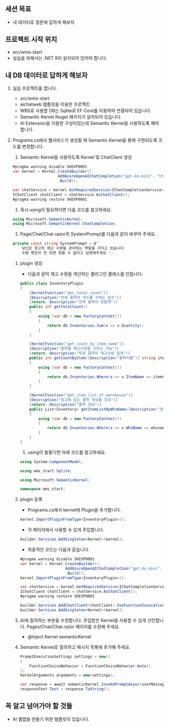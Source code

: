 ## 세션 목표
- 내 데이터로 질문에 답하게 해보자

## 프로젝트 시작 위치
- src/wms-start
- 실습을 위해서는 .NET 9이 설치되어 있어야 합니다.

## 내 DB 데이터로 답하게 해보자
1. 실습 프로젝트를 엽니다.
	- src/wms-start
	- aichatweb 템플릿을 이용한 프로젝트
	- WBS로 사용할 DB는 Sqlite로 EF Core를 이용하여 연결되어 있습니다.
	- Semantic Kernel Nuget 패키지가 설치되어 있습니다.
	- AI Extension을 이용한 구성이었는데 Semantic Kernel을 사용하도록 해야 합니다.

1. Programs.cs에서 웹서비스가 생성될 때 Semantic Kernel을 통해 구현되도록 코드를 변경합니다.
	1. Semantic Kernel을 사용하도록 Kernel 및 ChatClient 생성
	``` cs
	#pragma warning disable SKEXP0001
	var kernel = Kernel.CreateBuilder().
	                    AddAzureOpenAIChatCompletion("gpt-4o-mini", "https://blazormeetup.openai.azure.com", "f09bbed482e84d30999f935effe34430")
	                    .Build();

	var chatService = kernel.GetRequiredService<IChatCompletionService>();
	IChatClient chatClient = chatService.AsChatClient();
	#pragma warning restore SKEXP0001

	```

	1. 혹시 using이 필요하다면 다음 코드를 참고하세요.
	```cs
	using Microsoft.SemanticKernel;
	using Microsoft.SemanticKernel.ChatCompletion;
	```

	1. Page/Chat/Chat.razor의 SystemPrompt를 다음과 같이 바꾸어 주세요.
	```cs
   private const string SystemPrompt = @"
        당신은 창고의 재고 수량을 관리하는 역할을 가지고 있습니다.
        수량 확인이 안 되면 찾을 수 없다고 답변해주세요.";
	```

	1. plugin 생성 
		- 다음과 같이 재고 수량을 계산하는 플러그인 클래스를 만듭니다.
		```cs
		public class InventoryPlugin
		{
		    [KernelFunction("get_total_count")]
		    [Description("전체 품목의 개수를 구하는 함수")]
		    [return: Description("전체 품목의 총합계")]
		    public int getTotalCount()
		    {
		        using (var db = new FactoryContext())
		        {
		            return db.Inventories.Sum(x => x.Quantity);
		        }
		    }

		    [KernelFunction("get_count_by_item_name")]
		    [Description("품목별 재고수량을 구하는 기능")]
		    [return: Description("특정 품목의 재고수량 합계")]
		    public int getCountByItem([Description("품목이름")] string itemname)
		    {
		        using (var db = new FactoryContext())
		        {
		            return db.Inventories.Where(x => x.ItemName == itemname).Sum(x => x.Quantity);
		        }
		    }

		    [KernelFunction("get_item_list_of_warehouse")]
		    [Description("창고에 있는 품목 정보를 조회")]
		    [return: Description("품목 정보")]
		    public List<Inventory> getItemListByWhsName([Description("창고이름")] string whsname)
		    {
		        using (var db = new FactoryContext())
		        {
		            return db.Inventories.Where(x => x.WhsName == whsname).ToList();
		        }
		    }
		}
		```

		1. using이 필욯다면 아래 코드를 참고하세요.
		```cs
		using System.ComponentModel;

		using wms_start.Sqlite;

		using Microsoft.SemanticKernel;

		namespace wms_start;
		```

	1. plugin 등록
		- Programs.cs에서 kernel에 Plugin을 추가합니다.
		```cs
		kernel.ImportPluginFromType<InventoryPlugin>();
		```
		- 각 페이지에서 사용할 수 있게 주입합니다.
		```cs
		builder.Services.AddSingleton<Kernel>(kernel);
		```

		- 최종적인 코드는 다음과 같습니다.
		```cs
		#pragma warning disable SKEXP0001
		var kernel = Kernel.CreateBuilder().
		                    AddAzureOpenAIChatCompletion("gpt-4o-mini", "https://blazormeetup.openai.azure.com", "f09bbed482e84d30999f935effe34430")
		                    .Build();
		kernel.ImportPluginFromType<InventoryPlugin>();

		var chatService = kernel.GetRequiredService<IChatCompletionService>();
		IChatClient chatClient = chatService.AsChatClient();
		#pragma warning restore SKEXP0001

		builder.Services.AddChatClient(chatClient).UseFunctionInvocation().UseLogging();
		builder.Services.AddSingleton<Kernel>(kernel);
		```

	1. AI에 질의하는 부분을 수정합니다. 주입받은 Kernel을 사용할 수 있게 선언합니다. Pages/Chat/Chat.razor 페이지를 수정해 주세요.
		- @inject Kernel semanticKernel

	1. Semantic Kernel로 질의하고 메시지 목록에 추가해 주세요.
		```cs
		PromptExecutionSettings settings = new()
		{
		    FunctionChoiceBehavior = FunctionChoiceBehavior.Auto()
		};
		KernelArguments arguments = new(settings);

		var response = await semanticKernel.InvokePromptAsync(userMessage.Text, arguments);
		responseText.Text = response.ToString();
		```
## 꼭 알고 넘어가야 할 것들
- AI 웹앱을 만들기 위한 템플릿이 있습니다.
